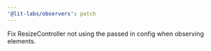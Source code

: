 ```yaml
---
'@lit-labs/observers': patch
---
```


Fix ResizeController not using the passed in config when observing elements.
